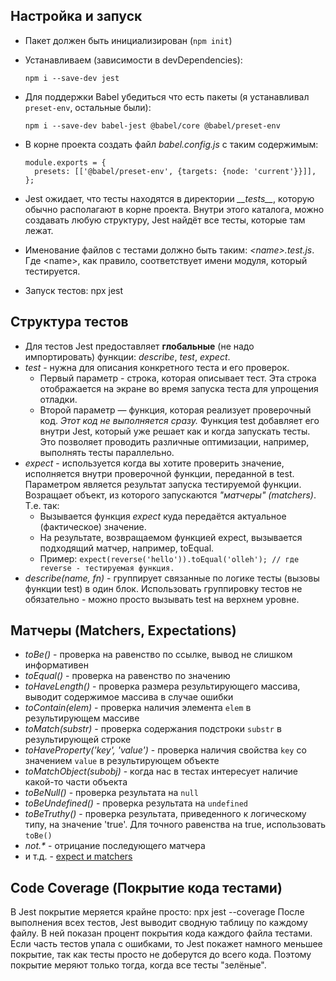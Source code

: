 ## Настройка и запуск

* Пакет должен быть инициализирован (`npm init`)
* Устанавливаем (зависимости в devDependencies):

      npm i --save-dev jest
      
* Для поддержки Babel убедиться что есть пакеты (я устанавливал `preset-env`, остальные были):

      npm i --save-dev babel-jest @babel/core @babel/preset-env
      
* В корне проекта создать файл *babel.config.js* с таким содержимым:

      module.exports = {
        presets: [['@babel/preset-env', {targets: {node: 'current'}}]],
      };
      
* Jest ожидает, что тесты находятся в директории *\_\_tests\_\_*, которую обычно располагают в корне проекта.
Внутри этого каталога, можно создавать любую структуру, Jest найдёт все тесты, которые там лежат. 
* Именование файлов с тестами должно быть таким: *\<name\>.test.js*. 
Где \<name\>, как правило, соответствует имени модуля, который тестируется.
* Запуск тестов:
      npx jest

## Структура тестов

* Для тестов Jest предоставляет **глобальные** (не надо импортировать) функции: *describe*, *test*, *expect*.
* *test* - нужна для описания конкретного теста и его проверок.
  * Первый параметр - строка, которая описывает тест. Эта строка отображается на экране во время запуска
  теста для упрощения отладки.
  * Второй параметр — функция, которая реализует проверочный код. *Этот код не выполняется сразу.*
  Функция test добавляет его внутри Jest, который уже решает как и когда запускать тесты.
  Это позволяет проводить различные оптимизации, например, выполнять тесты параллельно.
* *expect* - используется когда вы хотите проверить значение, 
исполняется внутри проверочной функции, переданной в test. Параметром является результат 
запуска тестируемой функции. Возращает объект, из которого запускаются *"матчеры" (matchers)*. Т.е. так:    
  * Вызывается функция *expect* куда передаётся актуальное (фактическое) значение.
  * На результате, возвращаемом функцией expect, вызывается подходящий матчер, например, toEqual.
  * Пример: `expect(reverse('hello')).toEqual('olleh'); // где reverse - тестируемая функция.`
* *describe(name, fn)* - группирует связанные по логике тесты (вызовы функции test) в один блок. 
Использовать группировку тестов не обязательно - можно просто вызывать test на верхнем уровне.
  
## Матчеры (Matchers, Expectations)

* *toBe()* - проверка на равенство по ссылке, вывод не слишком информативен
* *toEqual()* - проверка на равенство по значению
* *toHaveLength()* - проверка размера результирующего массива, выводит содержимое массива в случае ошибки
* *toContain(elem)* - проверка наличия элемента `elem` в результирующем массиве
* *toMatch(substr)* - проверка содержания подстроки `substr` в результирующей строке
* *toHaveProperty('key', 'value')* - проверка наличия свойства `key` со значением `value` в результирующем объекте
* *toMatchObject(subobj)* - когда нас в тестах интересует наличие какой-то части объекта
* *toBeNull()* - проверка результата на `null`
* *toBeUndefined()* - проверка результата на `undefined`
* *toBeTruthy()* - проверка результата, приведенного к логическому типу, на значение 'true'.
Для точного равенства на true, использовать `toBe()`
* *not.\** - отрицание последующего матчера
* и т.д. - [expect и matchers](https://jestjs.io/docs/ru/expect)

## Code Coverage (Покрытие кода тестами)

В Jest покрытие меряется крайне просто:
    npx jest --coverage
После выполнения всех тестов, Jest выводит сводную таблицу по каждому файлу.
В ней показан процент покрытия кода каждого файла тестами.
Если часть тестов упала с ошибками, то Jest покажет намного меньшее покрытие, 
так как тесты просто не доберутся до всего кода. 
Поэтому покрытие меряют только тогда, когда все тесты "зелёные".
